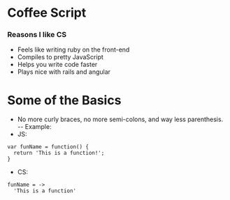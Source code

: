 # Coffee Script

### Reasons I like CS

- Feels like writing ruby on the front-end
- Compiles to pretty JavaScript
- Helps you write code faster
- Plays nice with rails and angular

# Some of the Basics

- No more curly braces, no more semi-colons, and way less parenthesis. 
-- Example: 
- JS: 
```
var funName = function() {
  return 'This is a function!';
}
```

- CS:
``` 
funName = ->
  'This is a function'
```		